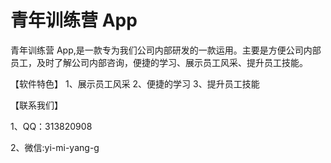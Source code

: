 # 青年训练营 App


青年训练营 App,是一款专为我们公司内部研发的一款运用。主要是方便公司内部员工，及时了解公司内部咨询，便捷的学习、展示员工风采、提升员工技能。

【软件特色】
1、展示员工风采
2、便捷的学习
3、提升员工技能

【联系我们】

1、QQ：313820908

2、微信:yi-mi-yang-g
